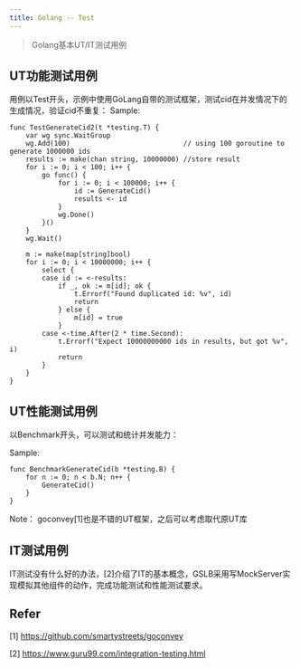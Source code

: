 ```yaml
---
title: Golang -- Test
---
```


> Golang基本UT/IT测试用例

## UT功能测试用例

用例以Test开头，示例中使用GoLang自带的测试框架，测试cid在并发情况下的生成情况，验证cid不重复：
Sample:
```
func TestGenerateCid2(t *testing.T) {
	var wg sync.WaitGroup
	wg.Add(100)                            // using 100 goroutine to generate 1000000 ids
	results := make(chan string, 10000000) //store result
	for i := 0; i < 100; i++ {
		go func() {
			for i := 0; i < 100000; i++ {
				id := GenerateCid()
				results <- id
			}
			wg.Done()
		}()
	}
	wg.Wait()

	m := make(map[string]bool)
	for i := 0; i < 10000000; i++ {
		select {
		case id := <-results:
			if _, ok := m[id]; ok {
				t.Errorf("Found duplicated id: %v", id)
				return
			} else {
				m[id] = true
			}
		case <-time.After(2 * time.Second):
			t.Errorf("Expect 10000000000 ids in results, but got %v", i)
			return
		}
	}
}
```

## UT性能测试用例

以Benchmark开头，可以测试和统计并发能力：

Sample:
```
func BenchmarkGenerateCid(b *testing.B) {
	for n := 0; n < b.N; n++ {
		GenerateCid()
	}
}
```

Note：
goconvey[1]也是不错的UT框架，之后可以考虑取代原UT库


## IT测试用例

IT测试没有什么好的办法，[2]介绍了IT的基本概念，GSLB采用写MockServer实现模拟其他组件的动作，完成功能测试和性能测试要求。


## Refer

[1] https://github.com/smartystreets/goconvey

[2] https://www.guru99.com/integration-testing.html
